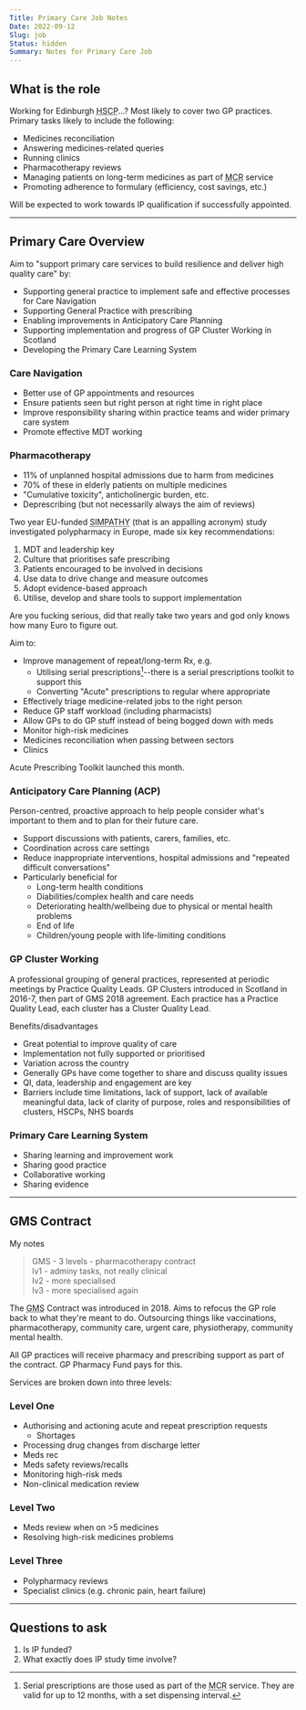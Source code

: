 ```yaml
---
Title: Primary Care Job Notes
Date: 2022-09-12
Slug: job
Status: hidden
Summary: Notes for Primary Care Job
---
```


## What is the role

Working for Edinburgh <abbr title= "Health and Social Care Partnership">HSCP</abbr>...? Most likely to cover two GP practices. Primary tasks likely to include the following:

* Medicines reconciliation
* Answering medicines-related queries
* Running clinics
* Pharmacotherapy reviews
* Managing patients on long-term medicines as part of <abbr title="Medicines Care and Review">MCR</abbr> service
* Promoting adherence to formulary (efficiency, cost savings, etc.)

Will be expected to work towards IP qualification if successfully appointed.

---

## Primary Care Overview

Aim to "support primary care services to build resilience and deliver high quality care" by:

* Supporting general practice to implement safe and effective processes for Care Navigation
* Supporting General Practice with prescribing
* Enabling improvements in Anticipatory Care Planning
* Supporting implementation and progress of GP Cluster Working in Scotland
* Developing the Primary Care Learning System

### Care Navigation

* Better use of GP appointments and resources
* Ensure patients seen but right person at right time in right place
* Improve responsibility sharing within practice teams and wider primary care system
* Promote effective MDT working

### Pharmacotherapy

* 11% of unplanned hospital admissions due to harm from medicines
* 70% of these in elderly patients on multiple medicines
* "Cumulative toxicity", anticholinergic burden, etc.
* Deprescribing (but not necessarily always the aim of reviews)

Two year EU-funded <abbr title="Stimulating Innovation Management of Polypharmacy and Adherence in the Elderly">SIMPATHY</abbr> (that is an appalling acronym) study investigated polypharmacy in Europe, made six key recommendations:

1. MDT and leadership key
1. Culture that prioritises safe prescribing
1. Patients encouraged to be involved in decisions
1. Use data to drive change and measure outcomes
1. Adopt evidence-based approach
1. Utilise, develop and share tools to support implementation

Are you fucking serious, did that really take two years and god only knows how many Euro to figure out.

Aim to:

* Improve management of repeat/long-term Rx, e.g.
	- Utilising serial prescriptions[^serial prescriptions]--there is a serial prescriptions toolkit to support this
	- Converting "Acute" prescriptions to regular where appropriate
* Effectively triage medicine-related jobs to the right person
* Reduce GP staff workload (including pharmacists)
* Allow GPs to do GP stuff instead of being bogged down with meds
* Monitor high-risk medicines
* Medicines reconciliation when passing between sectors
* Clinics

Acute Prescribing Toolkit launched this month.

### Anticipatory Care Planning (ACP)

Person-centred, proactive approach to help people consider what's important to them and to plan for their future care.

* Support discussions with patients, carers, families, etc.
* Coordination across care settings
* Reduce inappropriate interventions, hospital admissions and "repeated difficult conversations"
* Particularly beneficial for
	- Long-term health conditions
	- Diabilities/complex health and care needs
	- Deteriorating health/wellbeing due to physical or mental health problems
	- End of life
	- Children/young people with life-limiting conditions

### GP Cluster Working

A professional grouping of general practices, represented at periodic meetings by Practice Quality Leads. GP Clusters introduced in Scotland in 2016-7, then part of GMS 2018 agreement. Each practice has a Practice Quality Lead, each cluster has a Cluster Quality Lead.

Benefits/disadvantages

* Great potential to improve quality of care
* Implementation  not fully supported or prioritised
* Variation across the country
* Generally GPs have come together to share and discuss quality issues
* QI, data, leadership and engagement are key
* Barriers include time limitations, lack of support, lack of available meaningful data, lack of clarity of purpose, roles and responsibilities of clusters, HSCPs, NHS boards

### Primary Care Learning System

* Sharing learning and improvement work
* Sharing good practice
* Collaborative working
* Sharing evidence 

---

## GMS Contract

My notes
> GMS - 3 levels - pharmacotherapy contract  
> lv1 - adminy tasks, not really clinical  
> lv2 - more specialised  
> lv3 - more specialised again

The <abbr title="General Medical Services">GMS</abbr> Contract was introduced in 2018. Aims to refocus the GP role back to what they're meant to do. Outsourcing things like vaccinations, pharmacotherapy, community care, urgent care, physiotherapy, community mental health.

All GP practices will receive pharmacy and prescribing support as part of the contract. GP Pharmacy Fund pays for this.

Services are broken down into three levels:

### Level One

* Authorising and actioning acute and repeat prescription requests
	- Shortages
* Processing drug changes from discharge letter
* Meds rec
* Meds safety reviews/recalls
* Monitoring high-risk meds
* Non-clinical medication review

### Level Two

* Meds review when on >5 medicines
* Resolving high-risk medicines problems

### Level Three

* Polypharmacy reviews
* Specialist clinics (e.g. chronic pain, heart failure)

---

## Questions to ask

1. Is IP funded?
1. What exactly does IP study time involve?

[^serial prescriptions]: Serial prescriptions are those used as part of the <abbr title="Medicines Care and Review">MCR</abbr> service. They are valid for up to 12 months, with a set dispensing interval.
